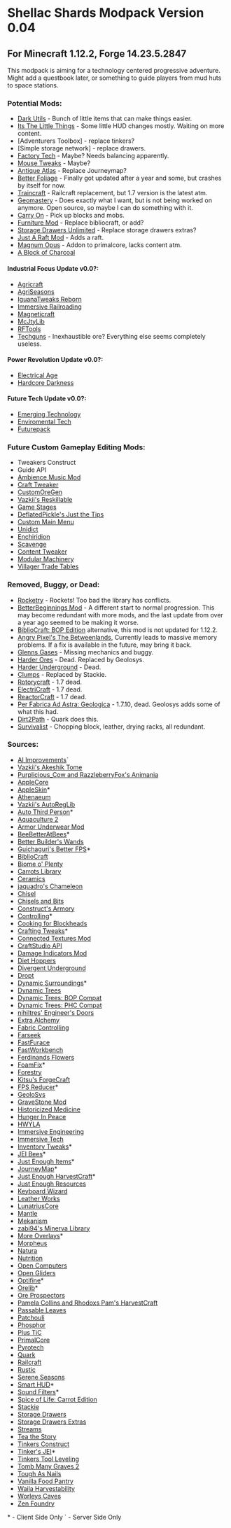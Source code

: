 # Shellac Shards Modpack Version 0.04
## For Minecraft 1.12.2, Forge 14.23.5.2847
This modpack is aiming for a technology centered progressive adventure. Might add a questbook later, or something to guide players from mud huts to space stations.


### Potential Mods:
- [Dark Utils](https://www.curseforge.com/minecraft/mc-mods/dark-utilities) - Bunch of little items that can make things easier.
- [Its The Little Things](https://www.curseforge.com/minecraft/mc-mods/its-the-little-things) - Some little HUD changes mostly. Waiting on more content.
- [Adventurers Toolbox] - replace tinkers?
- [Simple storage network] - replace drawers.
- [Factory Tech](https://www.curseforge.com/minecraft/mc-mods/factory-tech) - Maybe? Needs balancing apparently.
- [Mouse Tweaks](https://www.curseforge.com/minecraft/mc-mods/mouse-tweaks) - Maybe?
- [Antique Atlas](https://www.curseforge.com/minecraft/mc-mods/antique-atlas) - Replace Journeymap?
- [Better Foliage](https://www.curseforge.com/minecraft/mc-mods/better-foliage) - Finally got updated after a year and some, but crashes by itself for now.
- [Traincraft](http://traincraft-mod.com/wordpress/about/) - Railcraft replacement, but 1.7 version is the latest atm.
- [Geomastery](https://github.com/JayAvery/geomastery) - Does exactly what I want, but is not being worked on anymore. Open source, so maybe I can do something with it.
- [Carry On](https://www.curseforge.com/minecraft/mc-mods/carry-on) - Pick up blocks and mobs.
- [Furniture Mod](https://mrcrayfish.com/mods?id=cfm) - Replace bibliocraft, or add?
- [Storage Drawers Unlimited](https://www.curseforge.com/minecraft/mc-mods/storage-drawers-unlimited) - Replace storage drawers extras?
- [Just A Raft Mod](https://www.curseforge.com/minecraft/mc-mods/just-a-raft-mod) - Adds a raft.
- [Magnum Opus](https://www.curseforge.com/minecraft/mc-mods/magnumopus) - Addon to primalcore, lacks content atm.
- [A Block of Charcoal](https://www.curseforge.com/minecraft/mc-mods/a-block-of-charcoal)

#### Industrial Focus Update v0.0?:
- [Agricraft](https://www.curseforge.com/minecraft/mc-mods/agricraft)
- [AgriSeasons](https://www.curseforge.com/minecraft/mc-mods/agriseasons)
- [IguanaTweaks Reborn](https://www.curseforge.com/minecraft/mc-mods/iguanatweaks-reborn)
- [Immersive Railroading](https://www.curseforge.com/minecraft/mc-mods/immersive-railroading)
- [Magneticraft](https://www.curseforge.com/minecraft/mc-mods/magneticraft)
- [McJtyLib](https://www.curseforge.com/minecraft/mc-mods/mcjtylib)
- [RFTools](https://www.curseforge.com/minecraft/mc-mods/rftools)
- [Techguns](https://www.curseforge.com/minecraft/mc-mods/techguns) - Inexhaustible ore? Everything else seems completely useless.
#### Power Revolution Update v0.0?:
- [Electrical Age](https://www.curseforge.com/minecraft/mc-mods/electrical-age)
- [Hardcore Darkness](https://www.curseforge.com/minecraft/mc-mods/hardcore-darkness)
#### Future Tech Update v0.0?:
- [Emerging Technology](https://www.curseforge.com/minecraft/mc-mods/emerging-technology-hydroponics)
- [Enviromental Tech](https://www.curseforge.com/minecraft/mc-mods/environmental-tech)
- [Futurepack](https://www.curseforge.com/minecraft/mc-mods/futurepack)


### Future Custom Gameplay Editing Mods:
- Tweakers Construct
- Guide API
- [Ambience Music Mod](https://www.curseforge.com/minecraft/mc-mods/ambience-music-mod/files)
- [Craft Tweaker](https://www.curseforge.com/minecraft/mc-mods/crafttweaker)
- [CustomOreGen](https://www.curseforge.com/minecraft/mc-mods/customoregen)
- [Vazkii's Reskillable](https://www.curseforge.com/minecraft/mc-mods/reskillable)
- [Game Stages](https://www.curseforge.com/minecraft/mc-mods/game-stages)
- [DeflatedPickle's Just the Tips](https://www.curseforge.com/minecraft/mc-mods/justthetips)
- [Custom Main Menu](https://www.curseforge.com/minecraft/mc-mods/custom-main-menu)
- [Unidict](https://www.curseforge.com/minecraft/mc-mods/unidict)
- [Enchiridion](https://www.curseforge.com/minecraft/mc-mods/enchiridion)
- [Scavenge](https://www.curseforge.com/minecraft/mc-mods/scavenge)
- [Content Tweaker](https://www.curseforge.com/minecraft/mc-mods/contenttweaker)
- [Modular Machinery](https://www.curseforge.com/minecraft/mc-mods/modular-machinery)
- [Villager Trade Tables](https://www.curseforge.com/minecraft/mc-mods/villager-trade-tables)


### Removed, Buggy, or Dead:
- [Rocketry](https://www.curseforge.com/minecraft/mc-mods/advanced-rocketry) - Rockets! Too bad the library has conflicts.
- [BetterBeginnings Mod](https://www.curseforge.com/minecraft/mc-mods/betterbeginnings-mod) - A different start to normal progression. This may become redundant with more mods, and the last update from over a year ago seemed to be making it worse.
- [BiblioCraft: BOP Edition](https://www.curseforge.com/minecraft/mc-mods/bibliocraft-bibliowoods-biomes-oplenty-edition) alternative, this mod is not updated for 1.12.2.
- [Angry Pixel's The Betweenlands](https://www.curseforge.com/minecraft/mc-mods/angry-pixel-the-betweenlands-mod), Currently leads to massive memory problems. If a fix is available in the future, may bring it back.
- [Glenns Gases](https://www.curseforge.com/minecraft/mc-mods/glenns-gases) - Missing mechanics and buggy.
- [Harder Ores](https://www.curseforge.com/minecraft/mc-mods/harder-ores) - Dead. Replaced by Geolosys.
- [Harder Underground](https://www.curseforge.com/minecraft/mc-mods/harder-underground) - Dead.
- [Clumps](https://www.curseforge.com/minecraft/mc-mods/clumps) - Replaced by Stackie.
- [Rotorycraft](https://www.curseforge.com/minecraft/mc-mods/rotarycraft) - 1.7 dead.
- [ElectriCraft](https://www.curseforge.com/minecraft/mc-mods/electricraft) - 1.7 dead.
- [ReactorCraft](https://www.curseforge.com/minecraft/mc-mods/reactorcraft) - 1.7 dead.
- [Per Fabrica Ad Astra: Geologica](https://www.curseforge.com/minecraft/mc-mods/per-fabrica-ad-astra-geologica) - 1.7.10, dead. Geolosys adds some of what this had.
- [Dirt2Path](https://www.curseforge.com/minecraft/mc-mods/dirt2path) - Quark does this.
- [Survivalist](https://www.curseforge.com/minecraft/mc-mods/survivalist) - Chopping block, leather, drying racks, all redundant.


### Sources:
- [AI Improvements](https://www.curseforge.com/minecraft/mc-mods/ai-improvements)`
- [Vazkii's Akeshik Tome](https://www.curseforge.com/minecraft/mc-mods/akashic-tome)
- [Purplicious_Cow and RazzleberryFox's Animania](https://www.curseforge.com/minecraft/mc-mods/animania)
- [AppleCore](https://www.curseforge.com/minecraft/mc-mods/applecore)
- [AppleSkin](https://www.curseforge.com/minecraft/mc-mods/appleskin)*
- [Athenaeum](https://www.curseforge.com/minecraft/mc-mods/athenaeum)
- [Vazkii's AutoRegLib](https://www.curseforge.com/minecraft/mc-mods/autoreglib)
- [Auto Third Person](https://www.curseforge.com/minecraft/mc-mods/auto-third-person)*
- [Aquaculture 2](https://www.curseforge.com/minecraft/mc-mods/aquaculture)
- [Armor Underwear Mod](https://www.curseforge.com/minecraft/mc-mods/armor-underwear-mod)
- [BeeBetterAtBees](https://www.curseforge.com/minecraft/mc-mods/beebetteratbees)*
- [Better Builder's Wands](https://www.curseforge.com/minecraft/mc-mods/better-builders-wands)
- [Guichaguri's Better FPS](https://www.curseforge.com/minecraft/mc-mods/betterfps)*
- [BiblioCraft](https://www.curseforge.com/minecraft/mc-mods/bibliocraft)
- [Biome o' Plenty](https://www.curseforge.com/minecraft/mc-mods/biomes-o-plenty)
- [Carrots Library](https://www.curseforge.com/minecraft/mc-mods/carrots-lib)
- [Ceramics](https://www.curseforge.com/minecraft/mc-mods/ceramics)
- [jaquadro's Chameleon](https://www.curseforge.com/minecraft/mc-mods/chameleon)
- [Chisel](https://www.curseforge.com/minecraft/mc-mods/chisel)
- [Chisels and Bits](https://www.curseforge.com/minecraft/mc-mods/chisels-bits)
- [Construct's Armory](https://www.curseforge.com/minecraft/mc-mods/constructs-armory)
- [Controlling](https://www.curseforge.com/minecraft/mc-mods/controlling)*
- [Cooking for Blockheads](https://www.curseforge.com/minecraft/mc-mods/cooking-for-blockheads)
- [Crafting Tweaks](https://www.curseforge.com/minecraft/mc-mods/crafting-tweaks)*
- [Connected Textures Mod](https://www.curseforge.com/minecraft/mc-mods/ctm)
- [CraftStudio API](https://www.curseforge.com/minecraft/mc-mods/craftstudio-api)
- [Damage Indicators Mod](https://www.curseforge.com/minecraft/mc-mods/damage-indicators-mod)
- [Diet Hoppers](https://www.curseforge.com/minecraft/mc-mods/diet-hoppers)
- [Divergent Underground](https://www.curseforge.com/minecraft/mc-mods/divergent-underground)
- [Dropt](https://www.curseforge.com/minecraft/mc-mods/dropt)
- [Dynamic Surroundings](https://www.curseforge.com/minecraft/mc-mods/dynamic-surroundings)*
- [Dynamic Trees](https://www.curseforge.com/minecraft/mc-mods/dynamictrees)
- [Dynamic Trees: BOP Compat](https://www.curseforge.com/minecraft/mc-mods/dtbop)
- [Dynamic Trees: PHC Compat](https://www.curseforge.com/minecraft/mc-mods/dtphc)
- [nihiltres' Engineer's Doors](https://www.curseforge.com/minecraft/mc-mods/engineers-doors)
- [Extra Alchemy](https://www.curseforge.com/minecraft/mc-mods/extra-alchemy)
- [Fabric Controlling](https://www.curseforge.com/minecraft/mc-mods/fabric-controlling)
- [Farseek](https://www.curseforge.com/minecraft/mc-mods/farseek)
- [FastFurace](https://www.curseforge.com/minecraft/mc-mods/fastfurnace)
- [FastWorkbench](https://www.curseforge.com/minecraft/mc-mods/fastworkbench)
- [Ferdinands Flowers](https://www.curseforge.com/minecraft/mc-mods/ferdinands-flowers)
- [FoamFix](https://www.curseforge.com/minecraft/mc-mods/foamfix-optimization-mod)*
- [Forestry](https://www.curseforge.com/minecraft/mc-mods/forestry)
- [Kitsu's ForgeCraft](https://www.curseforge.com/minecraft/mc-mods/kitsus-forgecraft)
- [FPS Reducer](https://www.curseforge.com/minecraft/mc-mods/fps-reducer)*
- [GeoloSys](https://www.curseforge.com/minecraft/mc-mods/geolosys)
- [GraveStone Mod](https://www.curseforge.com/minecraft/mc-mods/gravestone-mod)
- [Historicized Medicine](https://www.curseforge.com/minecraft/mc-mods/historicized-medicine)
- [Hunger In Peace](https://www.curseforge.com/minecraft/mc-mods/hunger-in-peace)
- [HWYLA](https://www.curseforge.com/minecraft/mc-mods/hwyla)
- [Immersive Engineering](https://www.curseforge.com/minecraft/mc-mods/immersive-engineering)
- [Immersive Tech](https://www.curseforge.com/minecraft/mc-mods/immersive-tech)
- [Inventory Tweaks](https://www.curseforge.com/minecraft/mc-mods/inventory-tweaks)*
- [JEI Bees](https://www.curseforge.com/minecraft/mc-mods/jei-bees)*
- [Just Enough Items](https://www.curseforge.com/minecraft/mc-mods/jei)*
- [JourneyMap](https://www.curseforge.com/minecraft/mc-mods/journeymap)*
- [Just Enough HarvestCraft](https://www.curseforge.com/minecraft/mc-mods/just-enough-harvestcraft)*
- [Just Enough Resources](https://www.curseforge.com/minecraft/mc-mods/just-enough-resources-jer)
- [Keyboard Wizard](https://www.curseforge.com/minecraft/mc-mods/keyboard-wizard)
- [Leather Works](https://www.curseforge.com/minecraft/mc-mods/leather-works)
- [LunatriusCore](https://www.curseforge.com/minecraft/mc-mods/lunatriuscore)
- [Mantle](https://www.curseforge.com/minecraft/mc-mods/mantle)
- [Mekanism](https://www.curseforge.com/minecraft/mc-mods/mekanism)
- [zabi94's Minerva Library](https://www.curseforge.com/minecraft/mc-mods/minerva-library)
- [More Overlays](https://www.curseforge.com/minecraft/mc-mods/more-overlays)*
- [Morpheus](https://www.curseforge.com/minecraft/mc-mods/morpheus)
- [Natura](https://www.curseforge.com/minecraft/mc-mods/natura)
- [Nutrition](https://github.com/WesCook/Nutrition)
- [Open Computers](https://www.curseforge.com/minecraft/mc-mods/opencomputers)
- [Open Gliders](https://www.curseforge.com/minecraft/mc-mods/open-glider)
- [Optifine](https://optifine.net/home)*
- [Orelib](https://www.curseforge.com/minecraft/mc-mods/orelib)*
- [Ore Prospectors](https://www.curseforge.com/minecraft/mc-mods/ore-prospectors)
- [Pamela Collins and Rhodoxs Pam's HarvestCraft](https://www.curseforge.com/minecraft/mc-mods/pams-harvestcraft)
- [Passable Leaves](https://www.curseforge.com/minecraft/mc-mods/passable-leaves)
- [Patchouli](https://www.curseforge.com/minecraft/mc-mods/patchouli)
- [Phosphor](https://www.curseforge.com/minecraft/mc-mods/phosphor)
- [Plus TiC](https://www.curseforge.com/minecraft/mc-mods/plustic)
- [PrimalCore](https://www.curseforge.com/minecraft/mc-mods/primalcore)
- [Pyrotech](https://www.curseforge.com/minecraft/mc-mods/pyrotech)
- [Quark](https://www.curseforge.com/minecraft/mc-mods/quark)
- [Railcraft](https://www.curseforge.com/minecraft/mc-mods/railcraft)
- [Rustic](https://www.curseforge.com/minecraft/mc-mods/rustic)
- [Serene Seasons](https://www.curseforge.com/minecraft/mc-mods/serene-seasons)
- [Smart HUD](https://www.curseforge.com/minecraft/mc-mods/smart-hud)*
- [Sound Filters](https://www.curseforge.com/minecraft/mc-mods/sound-filters)*
- [Spice of Life: Carrot Edition](https://www.curseforge.com/minecraft/mc-mods/spice-of-life-carrot-edition)
- [Stackie](https://www.curseforge.com/minecraft/mc-mods/stackie)
- [Storage Drawers](https://www.curseforge.com/minecraft/mc-mods/storage-drawers)
- [Storage Drawers Extras](https://www.curseforge.com/minecraft/mc-mods/storage-drawers-extras)
- [Streams](https://www.curseforge.com/minecraft/mc-mods/streams)
- [Tea the Story](https://www.curseforge.com/minecraft/mc-mods/tea-the-story)
- [Tinkers Construct](https://www.curseforge.com/minecraft/mc-mods/tinkers-construct)
- [Tinker's JEI](https://www.curseforge.com/minecraft/mc-mods/tinkers-jei)*
- [Tinkers Tool Leveling](https://www.curseforge.com/minecraft/mc-mods/tinkers-tool-leveling)
- [Tomb Many Graves 2](https://www.curseforge.com/minecraft/mc-mods/tomb-many-graves-2)
- [Tough As Nails](https://www.curseforge.com/minecraft/mc-mods/agriseasons/download)
- [Vanilla Food Pantry](https://www.curseforge.com/minecraft/mc-mods/vanillafoodpantry-mod)
- [Waila Harvestability](https://www.curseforge.com/minecraft/mc-mods/waila-harvestability)
- [Worleys Caves](https://www.curseforge.com/minecraft/mc-mods/worleys-caves)
- [Zen Foundry](https://www.curseforge.com/minecraft/mc-mods/zen-foundry)


\* \- Client Side Only
\` \- Server Side Only

